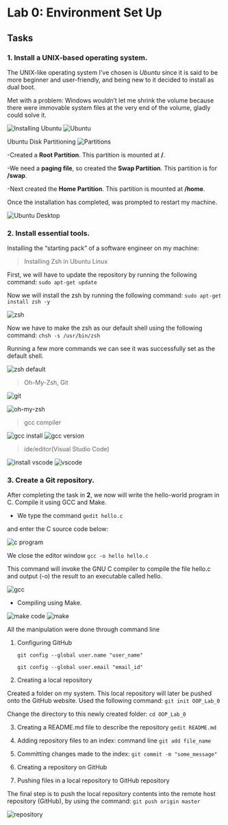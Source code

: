 # Lab 0: Environment Set Up

## Tasks

### 1. **Install a UNIX-based operating system.**

The UNIX-like operating system I've chosen is *Ubuntu* since it is said to be more beginner and user-friendly, and being new to it decided to install as dual boot.

Met with a problem: Windows wouldn’t let me shrink the volume because there were immovable system files at the very end of the volume, gladly could solve it.

![Installing Ubuntu](Images/0.jpg) ![Ubuntu](Images/1.jpg) 

Ubuntu Disk Partitioning
![Partitions](Images/3.jpg)

-Created a **Root Partition**. This partition is mounted at **/**.

-We need a **paging file**, so created the **Swap Partition**. This partition is for **/swap**.

-Next created the **Home Partition**. This partition is mounted at **/home**.

Once the installation has completed, was prompted to restart my machine.

![Ubuntu Desktop](Images/4.jpg)

### 2. **Install essential tools.**

Installing the “starting pack” of a software engineer on my machine: 
> Installing Zsh in Ubuntu Linux

First, we will have to update the repository by running the following command:
	`sudo apt-get update`

Now we will install the zsh by running the following command:
	`sudo apt-get install zsh -y`

![zsh](Images/5.png)

Now we have to make the zsh as our default shell using the following command:
`chsh -s /usr/bin/zsh`

Running a few more commands we can see it was successfully set as the default shell.

![zsh default](Images/6.png)

> Oh-My-Zsh, Git

![git](Images/7.png)

![oh-my-zsh](Images/8.png)

> gcc compiler

![gcc install](Images/9.png)
![gcc version](Images/10.png)

> ide/editor(Visual Studio Code)

![install vscode](Images/11.png)
![vscode](Images/12.png)

### 3. **Create a Git repository.**

After completing the task in **2**, we now will write the hello-world program in C. Compile it using GCC and Make.

* We type the command
	`gedit hello.c`
	
and enter the C source code below:

![c program](Images/code.png)

We close the editor window
	`gcc -o hello hello.c`
	
This command will invoke the GNU C compiler to compile the file hello.c and output (-o) the result to an executable called hello. 

![gcc](Images/13.png)

* Compiling using Make.

![make code](Images/make.png)
![make](Images/14.png)

All the manipulation were done through command line

1. Configuring GitHub

	`git config --global user.name "user_name"`
	
	`git config --global user.email "email_id"`
	
2. Creating a local repository

Created a folder on my system. This local repository will later be pushed onto the GitHub website. Used the following command:
	`git init OOP_Lab_0`
	
Change the directory to this newly created folder:
	`cd OOP_Lab_0`
	
3. Creating a README.md file to describe the repository
	`gedit README.md`
	
4. Adding repository files to an index: command line `git add file_name`

5. Committing changes made to the index: `git commit -m "some_message"`

6. Creating a repository on GitHub

7. Pushing files in a local repository to GitHub repository

The final step is to push the local repository contents into the remote host repository (GitHub), by using the command:
	`git push origin master`

![repository](Images/github.png)

